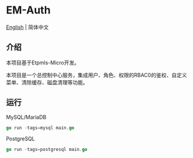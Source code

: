 # EM-Auth

[English](./README.md) | 简体中文

## 介绍
本项目基于Etpmls-Micro开发。

本项目是一个总控制中心服务，集成用户、角色、权限的RBAC0的鉴权、自定义菜单、清除缓存、磁盘清理等功能。

## 运行
MySQL/MariaDB
```go
go run -tags=mysql main.go
```
PostgreSQL
```go
go run -tags=postgresql main.go
```
